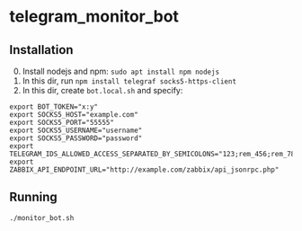 # telegram_monitor_bot

## Installation

0. Install nodejs and npm: `sudo apt install npm nodejs`
1. In this dir, run `npm install telegraf socks5-https-client` 
2. In this dir, create `bot.local.sh` and specify:

```
export BOT_TOKEN="x:y"
export SOCKS5_HOST="example.com"
export SOCKS5_PORT="55555"
export SOCKS5_USERNAME="username"
export SOCKS5_PASSWORD="password"
export TELEGRAM_IDS_ALLOWED_ACCESS_SEPARATED_BY_SEMICOLONS="123;rem_456;rem_789"
export ZABBIX_API_ENDPOINT_URL="http://example.com/zabbix/api_jsonrpc.php"
```

## Running

`./monitor_bot.sh`